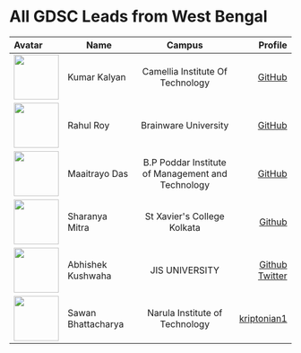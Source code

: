 # All GDSC Leads from West Bengal
| Avatar   |     Name |      Campus   |  Profile |
|:---------|----------|:-------------:|------:|
|  <img src="https://avatars.githubusercontent.com/u/67071462?v=4" width="80px">| Kumar Kalyan |Camellia Institute Of Technology| [GitHub](https://github.com/kum9748ar) |
|  <img src="https://avatars.githubusercontent.com/u/65613660?v=4" width="80px">|Rahul Roy | Brainware University |  [GitHub](https://github.com/Rahul6918) |
| <img src="https://avatars.githubusercontent.com/u/76429346?v=4" width="80px"> | Maaitrayo Das| B.P Poddar Institute of Management and Technology| [GitHub](https://github.com/Maaitrayo) |
| <img src="https://avatars.githubusercontent.com/u/94007936?v=4" width="80px"> | Sharanya Mitra|St Xavier's College Kolkata|[Github](https://github.com/Rick-mad-lab)|
| <img src="https://avatars.githubusercontent.com/u/86338762?v=4" width="80px">| Abhishek Kushwaha | JIS UNIVERSITY | [Github](https://github.com/Abbhiishek) <br/> [Twitter](https://twitter.com/abbhishek_k)|
| <img src="https://avatars.githubusercontent.com/u/74916308?v=4" width="80px"> |Sawan Bhattacharya | Narula Institute of Technology | [kriptonian1](https://github.com/kriptonian1)|

